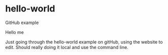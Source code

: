 # hello-world
GitHub example

Hello me

Just going through the hello-world example on gitHub, using the website to edit.
Should really doing it local and use the command line.
